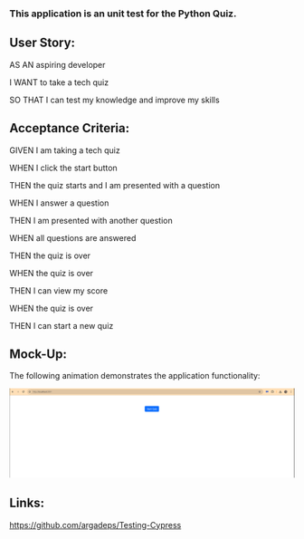 ### This application is an unit test for the Python Quiz.

## User Story:

AS AN aspiring developer

I WANT to take a tech quiz

SO THAT I can test my knowledge and improve my skills

## Acceptance Criteria:

GIVEN I am taking a tech quiz

WHEN I click the start button

THEN the quiz starts and I am presented with a question

WHEN I answer a question

THEN I am presented with another question

WHEN all questions are answered

THEN the quiz is over

WHEN the quiz is over

THEN I can view my score

WHEN the quiz is over

THEN I can start a new quiz

## Mock-Up:

The following animation demonstrates the application functionality:

![A GIF demonstrates a functioning quiz.](testing-demo.gif)

## Links:

https://github.com/argadeps/Testing-Cypress